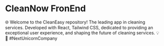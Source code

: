 # CleanNow FronEnd
🌐 Welcome to the CleanEasy repository! The leading app in cleaning services. Developed with React, Tailwind CSS, dedicated to providing an exceptional user experience, and shaping the future of cleaning services. 💡🚀 #NextUnicornCompany
